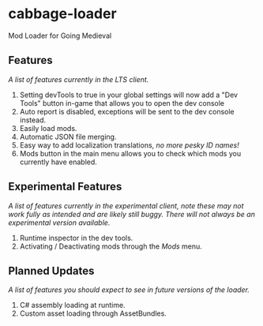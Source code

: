 # cabbage-loader
Mod Loader for Going Medieval

## Features
*A list of features currently in the LTS client.*

1. Setting devTools to true in your global settings will now add a "Dev Tools" button in-game that allows you to open the dev console
2. Auto report is disabled, exceptions will be sent to the dev console instead.
3. Easily load mods.
4. Automatic JSON file merging.
5. Easy way to add localization translations, *no more pesky ID names!*
6. Mods button in the main menu allows you to check which mods you currently have enabled.

## Experimental Features
*A list of features currently in the experimental client, note these may not work fully as intended and are likely still buggy. There will not always be an experimental version available.*

1. Runtime inspector in the dev tools.
2. Activating / Deactivating mods through the *Mods* menu.

## Planned Updates
*A list of features you should expect to see in future versions of the loader.*

1. C# assembly loading at runtime.
2. Custom asset loading through AssetBundles.
